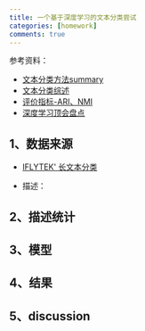 ```yaml
---
title: 一个基于深度学习的文本分类尝试
categories: [homework]
comments: true
---
```

参考资料：
+ [文本分类方法summary](https://www.heywhale.com/mw/project/5be7e948954d6e0010632ef2)
+ [文本分类综述](https://zhuanlan.zhihu.com/p/76003775)
+ [评价指标-ARI、NMI](https://blog.csdn.net/zhanglianhai555/article/details/104801318)
+ [深度学习顶会盘点](https://www.aminer.cn/conf)

## 1、数据来源

+ [IFLYTEK' 长文本分类](https://storage.googleapis.com/cluebenchmark/tasks/iflytek_public.zip)

+ 描述：

## 2、描述统计

## 3、模型

## 4、结果

## 5、discussion
